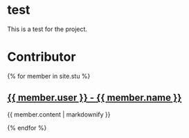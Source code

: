 # test
This is a test for the project.

# Contributor
{% for member in site.stu %}
  <h2>
    <a href="{{ member.url }}">
      {{ member.user }} - {{ member.name }}
    </a>
  </h2>
  <p>{{ member.content | markdownify }}</p>
{% endfor %}
